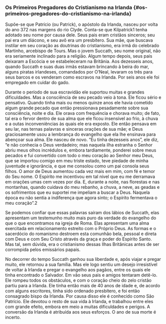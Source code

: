 ### Os Primeiros Pregadores do Cristianismo na Irlanda {#os-primeiros-pregadores-do-cristianismo-na-irlanda}

Supõe-se que Patrício (ou Patrick), o apóstolo da Irlanda, nasceu por volta do ano 372 nas margens do rio Clyde. Conta-se que Kilpatrick1 tenha adotado seu nome por causa dele. Seus pais eram cristãos sinceros; seu pai era um diácono, e seu avô era um presbítero. Sua mãe, que buscava instilar em seu coração as doutrinas do cristianismo, era irmã do celebrado Martinho, arcebispo de Tours. Mas o jovem Succath, seu nome original, não era seriamente inclinado para a religião. Algum tempo depois, seus pais deixaram a Escócia e se estabeleceram na Britânia. Aos dezesseis anos, quando Succath e suas duas irmãs estavam brincando à beira do mar, alguns piratas irlandeses, comandados por O’Neal, levaram os três para seus barcos e os venderam como escravos na Irlanda. Por seis anos ele foi empregado em cuidar do gado.

Durante o período de sua escravidão ele suportou muitas e grandes dificuldades. Mas a consciência de seu pecado veio à tona. Ele ficou sério e pensativo. Quando tinha mais ou menos quinze anos ele havia cometido algum grande pecado que então pressionava pesadamente sobre sua consciência, noite e dia. Ele orava com frequência e chorava muito; de fato, tal era o fervor dentro de sua alma que ele ficou insensível ao frio, à chuva e a outas inconveniências às quais ele era exposto. Ele então pensava em seu lar, nas ternas palavras e sinceras orações de sua mãe; e Deus graciosamente usou a lembrança do evangelho que ela lhe ensinava para abençoar sua alma. Ele nasceu de novo. “Eu tinha dezesseis anos”, ele diz, “e não conhecia o Deus verdadeiro; mas naquela ilha estranha o Senhor abriu meus olhos incrédulos e, embora tardiamente, ponderei sobre meus pecados e fui convertido com todo o meu coração ao Senhor meu Deus, que se importou comigo em meu triste estado, teve piedade de minha juventude e ignorância, e que me consolou como um pai consola seus filhos. O amor de Deus aumentou cada vez mais em mim, com fé e temor do Seu nome. O Espírito me incentivou em tal nível que eu me derramava em orações umas cem vezes por dia. E, durante a noite, nas florestas e nas montanhas, quando cuidava do meu rebanho, a chuva, a neve, as geadas e os sofrimentos que eu suportei me impeliam a buscar a Deus. Naquela época eu não sentia a indiferença que agora sinto; o Espírito fermentava o meu coração”.2

Se podemos confiar que essas palavras saíram dos lábios de Succath, elas apresentam um testemunho muito mais puro da verdade do evangelho do que o que encontramos na igreja de Roma. Elas apresentam uma alma exercitada em relacionamento estreito com o Próprio Deus. As formas e o sacerdócio do romanismo destroem esta comunhão bela, pessoal e direta com Deus e com Seu Cristo através da graça e poder do Espírito Santo. Mas tal, sem dúvida, era o cristianismo dessas Ilhas Britânicas antes de ser corrompida pelos emissários papais.

No decorrer do tempo Succath ganhou sua liberdade e, após viajar e pregar muito, ele retornou a sua família. Mas ele logo sentiu um desejo irresistível de voltar à Irlanda e pregar o evangelho aos pagãos, entre os quais ele tinha encontrado o Salvador. Em vão seus pais e amigos tentaram detê-lo. Ele rompeu todos os obstáculos, e com o coração cheio do zelo cristão partiu para a Irlanda. Ele tinha então mais de 40 anos de idade e, de acordo com alguns escritores, tinha sido ordenado presbítero, e foi então consagrado bispo da Irlanda. Por causa disso ele é conhecido como São Patrício. Ele devotou o resto de sua vida à Irlanda, e trabalhou entre eles com grande efeito, embora em meio a muitas dificuldades e perigos. A conversão da Irlanda é atribuída aos seus esforços. O ano de sua morte é incerto.